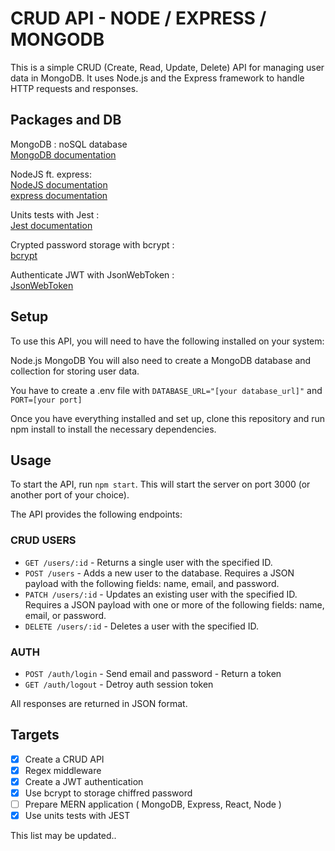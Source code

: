 # CRUD API - NODE / EXPRESS / MONGODB

This is a simple CRUD (Create, Read, Update, Delete) API for managing user data in MongoDB. It uses Node.js and the Express framework to handle HTTP requests and responses.

## Packages and DB

MongoDB : noSQL database  
[MongoDB documentation](https://www.mongodb.com/docs/)  

NodeJS ft. express:  
[NodeJS documentation](https://nodejs.org/en)  
[express documentation](https://expressjs.com/fr/guide/routing.html)  

Units tests with Jest :  
[Jest documentation](https://jestjs.io/fr/docs/getting-started)  

Crypted password storage with bcrypt :  
[bcrypt](https://www.npmjs.com/package/bcrypt)  

Authenticate JWT with JsonWebToken :  
[JsonWebToken](https://www.npmjs.com/package/jsonwebtoken)


## Setup

To use this API, you will need to have the following installed on your system:

Node.js
MongoDB
You will also need to create a MongoDB database and collection for storing user data.

You have to create a .env file with `DATABASE_URL="[your database_url]"` and `PORT=[your port]` 

Once you have everything installed and set up, clone this repository and run npm install to install the necessary dependencies.

## Usage

To start the API, run `npm start`. This will start the server on port 3000 (or another port of your choice).

The API provides the following endpoints:

### CRUD USERS

- `GET /users/:id` - Returns a single user with the specified ID.
- `POST /users` - Adds a new user to the database. Requires a JSON payload with the following fields: name, email, and password.
- `PATCH /users/:id` - Updates an existing user with the specified ID. Requires a JSON payload with one or more of the following fields: name, email, or password.
- `DELETE /users/:id` - Deletes a user with the specified ID. 

### AUTH

- `POST /auth/login` - Send email and password - Return a token
- `GET /auth/logout` - Detroy auth session token

All responses are returned in JSON format.

## Targets

- [x] Create a CRUD API
- [x] Regex middleware
- [x] Create a JWT authentication
- [x] Use bcrypt to storage chiffred password
- [ ] Prepare MERN application ( MongoDB, Express, React, Node )
- [x] Use units tests with JEST

This list may be updated..